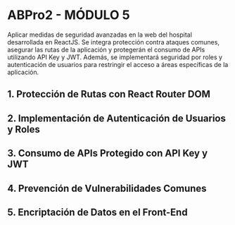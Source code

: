 # ABPro2  - MÓDULO 5

Aplicar medidas de seguridad avanzadas en la web del hospital desarrollada en ReactJS. Se integra protección contra ataques comunes,
asegurar las rutas de la aplicación y protegerán el consumo de APIs utilizando API Key y JWT. Además, se implementará seguridad por roles y autenticación de usuarios para restringir el acceso a áreas específicas de la aplicación.

## 1. Protección de Rutas con React Router DOM

## 2. Implementación de Autenticación de Usuarios y Roles

## 3. Consumo de APIs Protegido con API Key y JWT

## 4. Prevención de Vulnerabilidades Comunes

## 5. Encriptación de Datos en el Front-End


